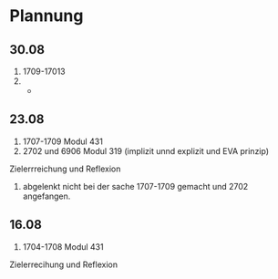 # Plannung 

## 30.08
1. 1709-17013
2. -

## 23.08 
1. 1707-1709 Modul 431
2. 2702 und 6906 Modul 319 (implizit unnd explizit und EVA prinzip)

Zielerrreichung und Reflexion
1. abgelenkt nicht bei der sache 1707-1709 gemacht und 2702 angefangen.

## 16.08 
1. 1704-1708 Modul 431

Zielerrecihung und Reflexion

